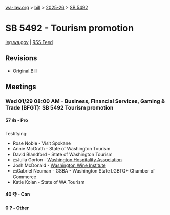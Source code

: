 [wa-law.org](/) > [bill](/bill/) > [2025-26](/bill/2025-26/) > [SB 5492](/bill/2025-26/sb/5492/)

# SB 5492 - Tourism promotion
[leg.wa.gov](https://app.leg.wa.gov/billsummary?BillNumber=5492&Year=2025&Initiative=false) | [RSS Feed](./rss.xml)

## Revisions
* [Original Bill](1/)

## Meetings
### Wed 01/29 08:00 AM - Business, Financial Services, Gaming & Trade (BFGT): SB 5492 Tourism promotion
#### 57 👍 - Pro
Testifying:
* Rose Noble - Visit Spokane
* Annie McGrath - State of Washington Tourism
* David Blandford - State of Washington Tourism
* 💵Julia Gorton - [Washington Hospitality Association](/org/washington_hospitality_association/)
* Josh McDonald - [Washington Wine Institute](/org/washington_wine_institute/)
* 💵Gabriel Neuman - GSBA - Washington State LGBTQ+ Chamber of Commerce
* Katie Kolan - State of WA Tourism

#### 40 👎 - Con

#### 0 ❓ - Other
